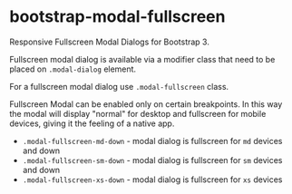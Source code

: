 # bootstrap-modal-fullscreen
Responsive Fullscreen Modal Dialogs for Bootstrap 3.

Fullscreen modal dialog is available via a modifier class that need to be placed on `.modal-dialog` element.

For a fullscreen modal dialog use `.modal-fullscreen` class.

Fullscreen Modal can be enabled only on certain breakpoints. In this way the modal will display "normal" for desktop and fullscreen for mobile devices, giving it the feeling of a native app. 

- `.modal-fullscreen-md-down` - modal dialog is fullscreen for `md` devices and down
- `.modal-fullscreen-sm-down` - modal dialog is fullscreen for `sm` devices and down
- `.modal-fullscreen-xs-down` - modal dialog is fullscreen for `xs` devices

